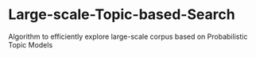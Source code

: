 # Large-scale-Topic-based-Search
Algorithm to efficiently explore large-scale corpus based on Probabilistic Topic Models